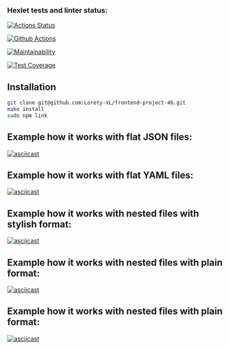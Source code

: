 ### Hexlet tests and linter status:
[![Actions Status](https://github.com/Lorety-VL/frontend-project-46/workflows/hexlet-check/badge.svg)](https://github.com/Lorety-VL/frontend-project-46/actions)

[![Github Actions](https://github.com/Lorety-VL/frontend-project-46/actions/workflows/test-and-lint.yml/badge.svg)](https://github.com/Lorety-VL/frontend-project-46/actions/workflows/test-and-lint.yml)

[![Maintainability](https://api.codeclimate.com/v1/badges/df73844b28e82844d0f1/maintainability)](https://codeclimate.com/github/Lorety-VL/frontend-project-46/maintainability)

[![Test Coverage](https://api.codeclimate.com/v1/badges/df73844b28e82844d0f1/test_coverage)](https://codeclimate.com/github/Lorety-VL/frontend-project-46/test_coverage)

## Installation
```sh
git clone git@github.com:Lorety-VL/frontend-project-46.git
make install
sudo npm link
```

## Example how it works with flat JSON files:
[![asciicast](https://asciinema.org/a/u30RawLtc65gzng7X920pKHUn.svg)](https://asciinema.org/a/u30RawLtc65gzng7X920pKHUn)

## Example how it works with flat YAML files:
[![asciicast](https://asciinema.org/a/u30RawLtc65gzng7X920pKHUn.svg)](https://asciinema.org/a/u30RawLtc65gzng7X920pKHUn)

## Example how it works with nested files with stylish format:
[![asciicast](https://asciinema.org/a/VgF88vh4FXgqRJXkw7NEhTOZK.svg)](https://asciinema.org/a/VgF88vh4FXgqRJXkw7NEhTOZK)

## Example how it works with nested files with plain format:
[![asciicast](https://asciinema.org/a/ZVJBU3wnzlJempJ4p0ycjXwbg.svg)](https://asciinema.org/a/ZVJBU3wnzlJempJ4p0ycjXwbg)

## Example how it works with nested files with plain format:
[![asciicast](https://asciinema.org/a/jPT3YXp1LuebLvLOsKvwntVbt.svg)](https://asciinema.org/a/jPT3YXp1LuebLvLOsKvwntVbt)
